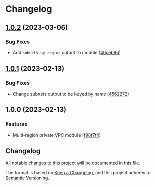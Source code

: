 # Changelog

## [1.0.2](https://github.com/memes/terraform-google-multi-region-private-network/compare/v1.0.1...v1.0.2) (2023-03-06)


### Bug Fixes

* Add `subnets_by_region` output to module ([40ceb96](https://github.com/memes/terraform-google-multi-region-private-network/commit/40ceb96643c98cccf1d8d1599b4e09a48129262c))

## [1.0.1](https://github.com/memes/terraform-google-multi-region-private-network/compare/v1.0.0...v1.0.1) (2023-02-13)


### Bug Fixes

* Change subnets output to be keyed by name ([4562272](https://github.com/memes/terraform-google-multi-region-private-network/commit/456227261aa91ae95e3a3d7434f83d4e4615e543))

## 1.0.0 (2023-02-13)


### Features

* Multi-region private VPC module ([f98f7f4](https://github.com/memes/terraform-google-multi-region-private-network/commit/f98f7f429f2f6c6fd674cdf5565a051c5e1448b5))

## Changelog

<!-- markdownlint-disable MD024 -->

All notable changes to this project will be documented in this file.

The format is based on [Keep a Changelog](https://keepachangelog.com/en/1.0.0/),
and this project adheres to [Semantic Versioning](https://semver.org/spec/v2.0.0.html).
